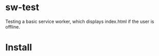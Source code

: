 # sw-test
Testing a basic service worker, which displays index.html if the user is offline.

# Install
